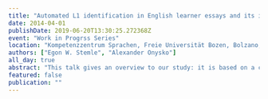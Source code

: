 ```yaml
---
title: "Automated L1 identification in English learner essays and its implications for language transfer"
date: 2014-04-01
publishDate: 2019-06-20T13:30:25.272368Z
event: "Work in Progrss Series"
location: "Kompetenzzentrum Sprachen, Freie Universität Bozen, Bolzano, IT"
authors: ["Egon W. Stemle", "Alexander Onysko"]
all_day: true
abstract: "This talk gives an overview to our study: it is based on a corpus of TOEFL English test essays written by learners of 11 different first language backgrounds. In our research we use automated machine learning techniques to automatically classify the learner texts according to the L1 of their authors. Furthermore, we take a closer look at some of the most informative features for the classifier regarding L1 German and L1 Italian speakers. Some of these features show a possible origin in processes of L1 transfer."
featured: false
publication: ""
---
```


